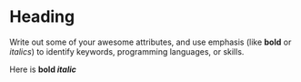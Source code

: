 # Heading

Write out some of your awesome attributes, and use emphasis (like __bold__ or _italics_) to identify keywords, programming languages, or skills. 

Here is **bold *italic***
